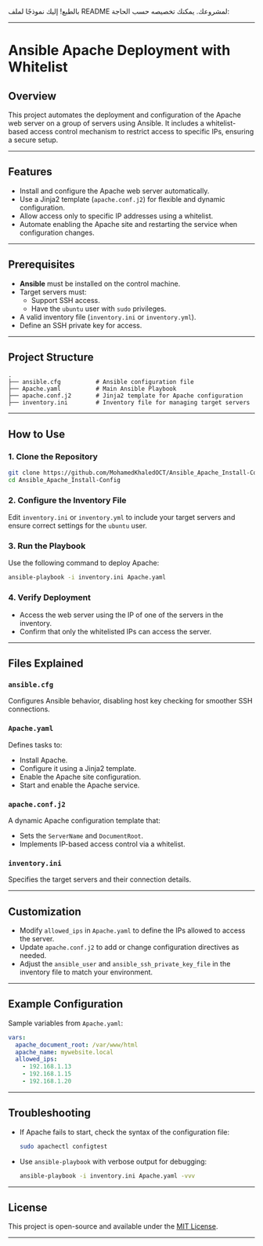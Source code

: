 بالطبع! إليك نموذجًا لملف README لمشروعك. يمكنك تخصيصه حسب الحاجة:

---

# Ansible Apache Deployment with Whitelist

## Overview
This project automates the deployment and configuration of the Apache web server on a group of servers using Ansible. It includes a whitelist-based access control mechanism to restrict access to specific IPs, ensuring a secure setup.

---

## Features
- Install and configure the Apache web server automatically.
- Use a Jinja2 template (`apache.conf.j2`) for flexible and dynamic configuration.
- Allow access only to specific IP addresses using a whitelist.
- Automate enabling the Apache site and restarting the service when configuration changes.

---

## Prerequisites
- **Ansible** must be installed on the control machine.
- Target servers must:
  - Support SSH access.
  - Have the `ubuntu` user with `sudo` privileges.
- A valid inventory file (`inventory.ini` or `inventory.yml`).
- Define an SSH private key for access.

---

## Project Structure
```
.
├── ansible.cfg          # Ansible configuration file
├── Apache.yaml          # Main Ansible Playbook
├── apache.conf.j2       # Jinja2 template for Apache configuration
├── inventory.ini        # Inventory file for managing target servers
```

---

## How to Use

### 1. Clone the Repository
```bash
git clone https://github.com/MohamedKhaledOCT/Ansible_Apache_Install-Config.git
cd Ansible_Apache_Install-Config
```

### 2. Configure the Inventory File
Edit `inventory.ini` or `inventory.yml` to include your target servers and ensure correct settings for the `ubuntu` user.

### 3. Run the Playbook
Use the following command to deploy Apache:
```bash
ansible-playbook -i inventory.ini Apache.yaml
```

### 4. Verify Deployment
- Access the web server using the IP of one of the servers in the inventory.
- Confirm that only the whitelisted IPs can access the server.

---

## Files Explained

### `ansible.cfg`
Configures Ansible behavior, disabling host key checking for smoother SSH connections.

### `Apache.yaml`
Defines tasks to:
- Install Apache.
- Configure it using a Jinja2 template.
- Enable the Apache site configuration.
- Start and enable the Apache service.

### `apache.conf.j2`
A dynamic Apache configuration template that:
- Sets the `ServerName` and `DocumentRoot`.
- Implements IP-based access control via a whitelist.

### `inventory.ini`
Specifies the target servers and their connection details.

---

## Customization
- Modify `allowed_ips` in `Apache.yaml` to define the IPs allowed to access the server.
- Update `apache.conf.j2` to add or change configuration directives as needed.
- Adjust the `ansible_user` and `ansible_ssh_private_key_file` in the inventory file to match your environment.

---

## Example Configuration
Sample variables from `Apache.yaml`:
```yaml
vars:
  apache_document_root: /var/www/html
  apache_name: mywebsite.local
  allowed_ips:
    - 192.168.1.13
    - 192.168.1.15
    - 192.168.1.20
```

---

## Troubleshooting
- If Apache fails to start, check the syntax of the configuration file:
  ```bash
  sudo apachectl configtest
  ```
- Use `ansible-playbook` with verbose output for debugging:
  ```bash
  ansible-playbook -i inventory.ini Apache.yaml -vvv
  ```

---

## License
This project is open-source and available under the [MIT License](https://opensource.org/licenses/MIT).

---
